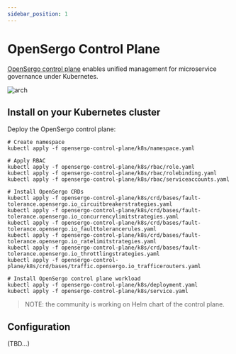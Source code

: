 ```yaml
---
sidebar_position: 1
---
```


# OpenSergo Control Plane

[OpenSergo control plane](https://github.com/opensergo/opensergo-control-plane) enables unified management for microservice governance under Kubernetes.

![arch](https://user-images.githubusercontent.com/9434884/182856237-8ce85f41-1a1a-4a2a-8f58-db042bd4db42.png)

## Install on your Kubernetes cluster

Deploy the OpenSergo control plane:

```shell
# Create namespace
kubectl apply -f opensergo-control-plane/k8s/namespace.yaml

# Apply RBAC
kubectl apply -f opensergo-control-plane/k8s/rbac/role.yaml
kubectl apply -f opensergo-control-plane/k8s/rbac/rolebinding.yaml
kubectl apply -f opensergo-control-plane/k8s/rbac/serviceaccounts.yaml

# Install OpenSergo CRDs
kubectl apply -f opensergo-control-plane/k8s/crd/bases/fault-tolerance.opensergo.io_circuitbreakerstrategies.yaml
kubectl apply -f opensergo-control-plane/k8s/crd/bases/fault-tolerance.opensergo.io_concurrencylimitstrategies.yaml
kubectl apply -f opensergo-control-plane/k8s/crd/bases/fault-tolerance.opensergo.io_faulttolerancerules.yaml
kubectl apply -f opensergo-control-plane/k8s/crd/bases/fault-tolerance.opensergo.io_ratelimitstrategies.yaml
kubectl apply -f opensergo-control-plane/k8s/crd/bases/fault-tolerance.opensergo.io_throttlingstrategies.yaml
kubectl apply -f opensergo-control-plane/k8s/crd/bases/traffic.opensergo.io_trafficerouters.yaml

# Install OpenSergo control plane workload
kubectl apply -f opensergo-control-plane/k8s/deployment.yaml
kubectl apply -f opensergo-control-plane/k8s/service.yaml
```

> NOTE: the community is working on Helm chart of the control plane.

## Configuration

(TBD...)